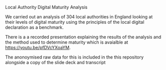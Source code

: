 Local Authority Digital Maturity Analysis

We carried out an analysis of 304 local authorities in England looking at their levels of digital maturity using the principles of the local digital declaration as a benchmark.

There is a a recorded presentation explaining the results of the analysis and the method used to determine maturity which is avaialble at https://youtu.be/pfDVcYXoaYM.

The anonoymised raw data for this is included in the this repository alongside a copy of the slide deck and transcript
